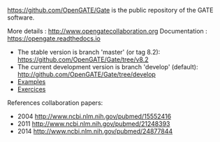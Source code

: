 

https://github.com/OpenGATE/Gate is the public repository of the GATE software. 

More details : http://www.opengatecollaboration.org
Documentation : https://opengate.readthedocs.io

* The stable version is branch 'master' (or tag 8.2): https://github.com/OpenGATE/Gate/tree/v8.2
* The current development version is branch 'develop' (default): http://github.com/OpenGATE/Gate/tree/develop
* [Examples](https://github.com/OpenGATE/GateContrib)
* [Exercices](https://davidsarrut.pages.in2p3.fr/gate-exercices-site)
<!--* Dashboard of daily compilation: http://my.cdash.org/index.php?project=GATE-->

References collaboration papers:

* 2004 http://www.ncbi.nlm.nih.gov/pubmed/15552416
* 2011 http://www.ncbi.nlm.nih.gov/pubmed/21248393
* 2014 http://www.ncbi.nlm.nih.gov/pubmed/24877844

